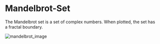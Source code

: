 # Mandelbrot-Set
The Mandelbrot set is a set of complex numbers. When plotted, the set has a fractal boundary.
  
  ![mandelbrot_image](https://user-images.githubusercontent.com/37906310/56743014-ccec0380-6743-11e9-9111-9579e9e7824a.png)

